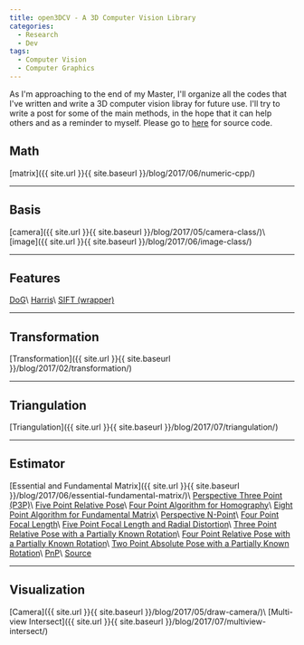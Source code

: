 ```yaml
---
title: open3DCV - A 3D Computer Vision Library
categories: 
  - Research
  - Dev
tags:
  - Computer Vision
  - Computer Graphics
---
```


As I'm approaching to the end of my Master, I'll organize all the codes that I've written and write a 3D computer vision libray for future use. I'll try to write a post for some of the main methods, in the hope that it can help others and as a reminder to myself. Please go to [here](https://github.com/imkaywu/open3DCV) for source code.

## Math
[matrix]({{ site.url }}{{ site.baseurl }}/blog/2017/06/numeric-cpp/)

---

## Basis
[camera]({{ site.url }}{{ site.baseurl }}/blog/2017/05/camera-class/)\\
[image]({{ site.url }}{{ site.baseurl }}/blog/2017/06/image-class/)

---

## Features
[DoG]()\\
[Harris]()\\
[SIFT (wrapper)]()

---

## Transformation
[Transformation]({{ site.url }}{{ site.baseurl }}/blog/2017/02/transformation/)

---

## Triangulation
[Triangulation]({{ site.url }}{{ site.baseurl }}/blog/2017/07/triangulation/)

---

## Estimator
[Essential and Fundamental Matrix]({{ site.url }}{{ site.baseurl }}/blog/2017/06/essential-fundamental-matrix/)\\
[Perspective Three Point (P3P)]()\\
[Five Point Relative Pose]()\\
[Four Point Algorithm for Homography]()\\
[Eight Point Algorithm for Fundamental Matrix]()\\
[Perspective N-Point]()\\
[Four Point Focal Length]()\\
[Five Point Focal Length and Radial Distortion]()\\
[Three Point Relative Pose with a Partially Known Rotation]()\\
[Four Point Relative Pose with a Partially Known Rotation]()\\
[Two Point Absolute Pose with a Partially Known Rotation]()\\
[PnP]()\\
[Source](http://www.theia-sfm.org/features.html)

---

## Visualization
[Camera]({{ site.url }}{{ site.baseurl }}/blog/2017/05/draw-camera/)\\
[Multi-view Intersect]({{ site.url }}{{ site.baseurl }}/blog/2017/07/multiview-intersect/)